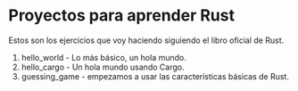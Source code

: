 # Proyectos para aprender Rust

Estos son los ejercicios que voy haciendo siguiendo el libro oficial de Rust.

1. hello_world - Lo más básico, un hola mundo.
2. hello_cargo - Un hola mundo usando Cargo.
3. guessing_game - empezamos a usar las características básicas de Rust.
